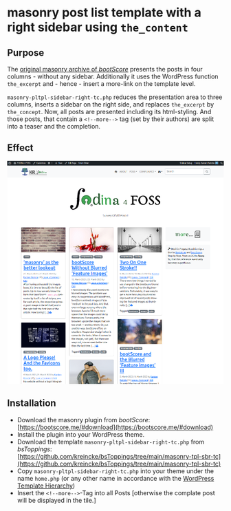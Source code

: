 # masonry post list template with a right sidebar using `the_content`

## Purpose

The [original masonry archive of *bootScore*](https://github.com/bootscore/bs-loop-templates) presents the posts in four columns - without any sidebar. Additionally it uses the WordPress function `the_excerpt` and - hence - insert a more-link on the template level.


`masonry-pltpl-sidebar-right-tc.php` reduces the presentation area to three columns, inserts a sidebar on the right side, and replaces `the_excerpt` by `the_concept`. Now, all posts are presented including its html-styling. And those posts, that contain a `<!--more-->` tag (set by their authors) are split into a teaser and the completion.

## Effect
![masonry-pltpl-sidebar-right-tc example](masonry-pltpl-sidebar-right-tc.png)

## Installation

* Download the masonry plugin from *bootScore*: [https://bootscore.me/#download](https://bootscore.me/#download)
* Install the plugin into your WordPress theme.
* Download the template `masonry-pltpl-sidebar-right-tc.php` from *bsToppings*: [https://github.com/kreincke/bsToppings/tree/main/masonry-tpl-sbr-tc](https://github.com/kreincke/bsToppings/tree/main/masonry-tpl-sbr-tc)
* Copy `masonry-pltpl-sidebar-right-tc.php` into your theme under the name `home.php` (or any other name in accordance with the [WordPress Template Hierarchy](https://developer.wordpress.org/themes/basics/template-hierarchy/))
* Insert the `<!--more-->`-Tag into all Posts [otherwise the complate post will be displayed in the tile.]

